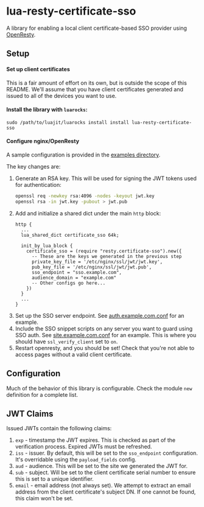 # lua-resty-certificate-sso
A library for enabling a local client certificate-based SSO provider using [OpenResty](https://openresty.org/en/).

## Setup

#### Set up client certificates

This is a fair amount of effort on its own, but is outside the scope of this README.  We'll assume that you have client certificates generated and issued to all of the devices you want to use.

#### Install the library with `luarocks`:

```
sudo /path/to/luajit/luarocks install install lua-resty-certificate-sso
```

#### Configure nginx/OpenResty

A sample configuration is provided in the [examples directory](./examples).

The key changes are:

1. Generate an RSA key.  This will be used for signing the JWT tokens used for authentication:
   ```bash
   openssl req -newkey rsa:4096 -nodes -keyout jwt.key
   openssl rsa -in jwt.key -pubout > jwt.pub
   ```
2. Add and initialize a shared dict under the main `http` block:
   ```nginx
   http {
     ...
     lua_shared_dict certificate_sso 64k;

     init_by_lua_block {
       certificate_sso = (require "resty.certificate-sso").new({
         -- These are the keys we generated in the previous step
         private_key_file = '/etc/nginx/ssl/jwt/jwt.key',
         pub_key_file = '/etc/nginx/ssl/jwt/jwt.pub',
         sso_endpoint = "sso.example.com",
         audience_domain = "example.com"
         -- Other configs go here...
       })
     }
     ...
   }
   ```
3. Set up the SSO server endpoint.  See [auth.example.com.conf](./examples/sites-available/auth.example.com.conf) for an example.
4. Include the SSO snippet scripts on any server you want to guard using SSO auth.  See [site.example.com.conf](./examples/sites-available/auth.example.com.conf) for an example.  This is where you should have `ssl_verify_client` set to `on`.
5. Restart openresty, and you should be set!  Check that you're not able to access pages without a valid client certificate.

## Configuration

Much of the behavior of this library is configurable.  Check the module `new` definition for a complete list.

## JWT Claims

Issued JWTs contain the following claims:

1. `exp` - timestamp the JWT expires.  This is checked as part of the verification process.  Expired JWTs must be refreshed.
2. `iss` - issuer.  By default, this will be set to the `sso_endpoint` configuration.  It's overridable using the `payload_fields` config.
3. `aud` - audience.  This will be set to the site we generated the JWT for.
4. `sub` - subject.  Will be set to the client certificate serial number to ensure this is set to a unique identifier.
5. `email` - email address (not always set).  We attempt to extract an email address from the client certificate's subject DN.  If one cannot be found, this claim won't be set.